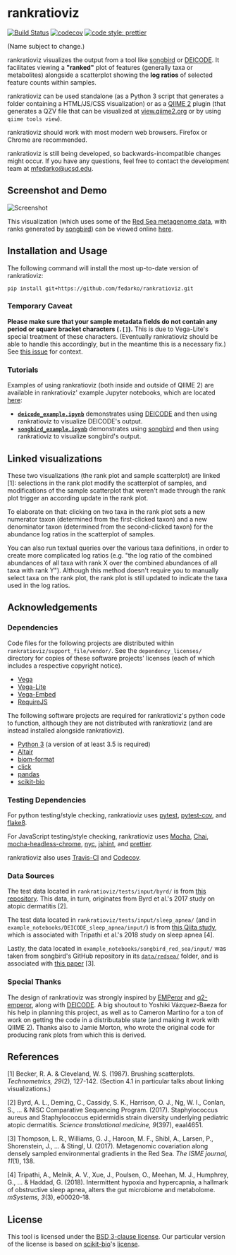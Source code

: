 # rankratioviz
[![Build Status](https://travis-ci.org/fedarko/rankratioviz.svg?branch=master)](https://travis-ci.org/fedarko/rankratioviz) [![codecov](https://codecov.io/gh/fedarko/rankratioviz/branch/master/graph/badge.svg)](https://codecov.io/gh/fedarko/rankratioviz) [![code style: prettier](https://img.shields.io/badge/code_style-prettier-ff69b4.svg?style=flat-square)](https://github.com/prettier/prettier)

(Name subject to change.)

rankratioviz visualizes the output from a tool like
[songbird](https://github.com/biocore/songbird) or
[DEICODE](https://github.com/biocore/DEICODE). It facilitates viewing
a __"ranked"__ plot of features (generally taxa or metabolites) alongside
a scatterplot showing the __log ratios__ of selected feature counts within samples.

rankratioviz can be used standalone (as a Python 3 script that generates a
folder containing a HTML/JS/CSS visualization) or as a
[QIIME 2](https://qiime2.org/) plugin (that generates a QZV file that can be
visualized at [view.qiime2.org](https://view.qiime2.org/) or by using
`qiime tools view`).

rankratioviz should work with most modern web browsers. Firefox or Chrome are
recommended.

rankratioviz is still being developed, so backwards-incompatible changes might
occur. If you have any questions, feel free to contact the development team at
[mfedarko@ucsd.edu](mailto:mfedarko@ucsd.edu).

## Screenshot and Demo

![Screenshot](https://github.com/fedarko/rankratioviz/blob/master/screenshots/redsea_data.png)

This visualization (which uses some of the
[Red Sea metagenome data](https://www.ncbi.nlm.nih.gov/pmc/articles/PMC5315489/), with ranks generated by
[songbird](https://github.com/biocore/songbird/)) can be viewed online [here](https://view.qiime2.org/visualization/?src=https%3A%2F%2Fdl.dropbox.com%2Fs%2Fjuvhoqe6ys4tm52%2Fredsea_20190306.qzv%3Fdl%3D1&type=html).

## Installation and Usage

The following command will install the most up-to-date version of rankratioviz:

```
pip install git+https://github.com/fedarko/rankratioviz.git
```

### Temporary Caveat

**Please make sure that your sample metadata fields do not contain any period or
square bracket characters (`.[]`).** This is due to Vega-Lite's special treatment
of these characters. (Eventually rankratioviz should be able to handle this
accordingly, but in the meantime this is a necessary fix.) See
[this issue](https://github.com/fedarko/rankratioviz/issues/66) for context.

### Tutorials

Examples of using rankratioviz (both inside and outside of QIIME 2) are
available in rankratioviz' example Jupyter notebooks, which are located
[here](https://github.com/fedarko/rankratioviz/tree/master/example_notebooks):
- [**`deicode_example.ipynb`**](https://github.com/fedarko/rankratioviz/blob/master/example_notebooks/DEICODE_sleep_apnea/deicode_example.ipynb)
  demonstrates using [DEICODE](https://github.com/biocore/DEICODE) and then using rankratioviz to visualize DEICODE's output.
- [**`songbird_example.ipynb`**](https://github.com/fedarko/rankratioviz/blob/master/example_notebooks/songbird_red_sea/songbird_example.ipynb)
  demonstrates using [songbird](https://github.com/biocore/songbird) and then using rankratioviz to visualize songbird's output.

## Linked visualizations
These two visualizations (the rank plot and sample scatterplot) are linked [1]:
selections in the rank plot modify the scatterplot of samples, and
modifications of the sample scatterplot that weren't made through the rank plot
trigger an according update in the rank plot.

To elaborate on that: clicking on two taxa in the rank plot sets a new
numerator taxon (determined from the first-clicked taxon) and a new denominator
taxon (determined from the second-clicked taxon) for the abundance log ratios
in the scatterplot of samples.

You can also run textual queries over the various taxa definitions, in order to
create more complicated log ratios
(e.g. "the log ratio of the combined abundances of all
taxa with rank X over the combined abundances of all taxa with rank Y").
Although this method doesn't require you to manually select taxa on the rank
plot, the rank plot is still updated to indicate the taxa used in the log
ratios.

## Acknowledgements

### Dependencies

Code files for the following projects are distributed within
`rankratioviz/support_file/vendor/`.
See the `dependency_licenses/` directory for copies of these software projects'
licenses (each of which includes a respective copyright notice).
- [Vega](https://vega.github.io/vega/)
- [Vega-Lite](https://vega.github.io/vega-lite/)
- [Vega-Embed](https://github.com/vega/vega-embed)
- [RequireJS](https://requirejs.org/)

The following software projects are required for rankratioviz's python code
to function, although they are not distributed with rankratioviz (and are
instead installed alongside rankratioviz).
- [Python 3](https://www.python.org/) (a version of at least 3.5 is required)
- [Altair](https://altair-viz.github.io/)
- [biom-format](http://biom-format.org/)
- [click](https://palletsprojects.com/p/click/)
- [pandas](https://pandas.pydata.org/)
- [scikit-bio](http://scikit-bio.org/)

### Testing Dependencies

For python testing/style checking, rankratioviz uses
[pytest](https://docs.pytest.org/en/latest/),
[pytest-cov](https://github.com/pytest-dev/pytest-cov), and
[flake8](http://flake8.pycqa.org/en/latest/).

For JavaScript testing/style checking, rankratioviz uses
[Mocha](https://mochajs.org/), [Chai](https://www.chaijs.com/),
[mocha-headless-chrome](https://github.com/direct-adv-interfaces/mocha-headless-chrome),
[nyc](https://github.com/istanbuljs/nyc), [jshint](https://jshint.com/),
and [prettier](https://prettier.io/).

rankratioviz also uses [Travis-CI](https://travis-ci.org/) and
[Codecov](https://codecov.io/).

### Data Sources

The test data located in `rankratioviz/tests/input/byrd/` is from
[this repository](https://github.com/knightlab-analyses/reference-frames).
This data, in turn, originates from Byrd et al.'s 2017 study on atopic
dermatitis [2].

The test data located in `rankratioviz/tests/input/sleep_apnea/`
(and in `example_notebooks/DEICODE_sleep_apnea/input/`)
is from [this Qiita study](https://qiita.ucsd.edu/study/description/10422),
which is associated with Tripathi et al.'s 2018 study on sleep apnea [4].

Lastly, the data located in `example_notebooks/songbird_red_sea/input/` was
taken from songbird's GitHub repository in its
[`data/redsea/`](https://github.com/biocore/songbird/tree/master/data/redsea)
folder, and is associated with
[this paper](https://www.ncbi.nlm.nih.gov/pmc/articles/PMC5315489/) [3].

### Special Thanks

The design of rankratioviz was strongly inspired by
[EMPeror](https://github.com/biocore/emperor) and
[q2-emperor](https://github.com/qiime2/q2-emperor/), along with
[DEICODE](https://github.com/biocore/DEICODE). A big shoutout to
Yoshiki Vázquez-Baeza for his help in planning this project, as well as to
Cameron Martino for a ton of work on getting the code in a distributable state
(and making it work with QIIME 2). Thanks also to Jamie Morton, who wrote the
original code for producing rank plots from which this is derived.

## References

[1] Becker, R. A. & Cleveland, W. S. (1987). Brushing scatterplots. _Technometrics, 29_(2), 127-142. (Section 4.1 in particular talks about linking visualizations.)

[2] Byrd, A. L., Deming, C., Cassidy, S. K., Harrison, O. J., Ng, W. I., Conlan, S., ... & NISC Comparative Sequencing Program. (2017). Staphylococcus aureus and Staphylococcus epidermidis strain diversity underlying pediatric atopic dermatitis. _Science translational medicine, 9_(397), eaal4651.

[3] Thompson, L. R., Williams, G. J., Haroon, M. F., Shibl, A., Larsen, P.,
Shorenstein, J., ... & Stingl, U. (2017). Metagenomic covariation along densely
sampled environmental gradients in the Red Sea. _The ISME journal, 11_(1), 138.

[4] Tripathi, A., Melnik, A. V., Xue, J., Poulsen, O., Meehan, M. J., Humphrey, G., ... & Haddad, G. (2018). Intermittent hypoxia and hypercapnia, a hallmark of obstructive sleep apnea, alters the gut microbiome and metabolome. _mSystems, 3_(3), e00020-18.

## License

This tool is licensed under the [BSD 3-clause license](https://en.wikipedia.org/wiki/BSD_licenses#3-clause_license_(%22BSD_License_2.0%22,_%22Revised_BSD_License%22,_%22New_BSD_License%22,_or_%22Modified_BSD_License%22)).
Our particular version of the license is based on [scikit-bio](https://github.com/biocore/scikit-bio)'s [license](https://github.com/biocore/scikit-bio/blob/master/COPYING.txt).
